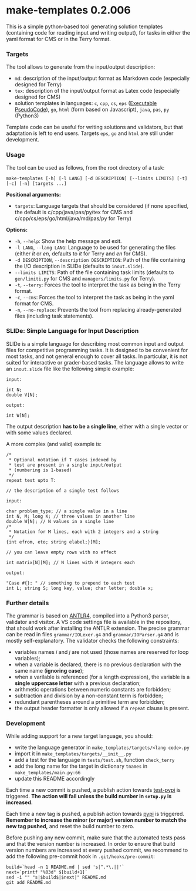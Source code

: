 # make-templates 0.2.006

This is a simple python-based tool generating solution templates (containing code for reading input and writing output), for tasks in either the yaml format for CMS or in the Terry format.

### Targets

The tool allows to generate from the input/output description:

- `md`: description of the input/output format as Markdown code (especially designed for Terry)
- `tex`: description of the input/output format as Latex code (especially designed for CMS)
- solution templates in languages: `c`, `cpp`, `cs`, `eps` ([Executable PseudoCode](https://demo.fibonacci.olinfo.it/ide)), `go`, `html` (form based on Javascript), `java`, `pas`, `py` (Python3)

Template code can be useful for writing solutions and validators, but that adaptation is left to end users. Targets `eps`, `go` and `html` are still under development.

### Usage

The tool can be used as follows, from the root directory of a task:

```
make-templates [-h] [-l LANG] [-d DESCRIPTION] [--limits LIMITS] [-t] [-c] [-n] [targets ...]
```

**Positional arguments:**

- `targets`: Language targets that should be considered (if none specified, the default is c/cpp/java/pas/py/tex for CMS and c/cpp/cs/eps/go/html/java/md/pas/py for Terry)

**Options:**

- `-h`, `--help`: Show the help message and exit.
- `-l LANG`, `--lang LANG`: Language to be used for generating the files (either *it* or *en*, defaults to *it* for Terry and *en* for CMS).
- `-d DESCRIPTION`, `--description DESCRIPTION`: Path of the file containing the I/O description in SLIDe (defaults to `inout.slide`).
- `--limits LIMITS`: Path of the file containing task limits (defaults to `gen/limiti.py` for CMS and `managers/limits.py` for Terry).
- `-t`, `--terry`: Forces the tool to interpret the task as being in the Terry format.
- `-c`, `--cms`: Forces the tool to interpret the task as being in the yaml format for CMS.
- `-n`, `--no-replace`: Prevents the tool from replacing already-generated files (including task statements).

### SLIDe: Simple Language for Input Description

SLIDe is a simple language for describing most common input and output files for competitive programming tasks. It is designed to be convenient for most tasks, and not general enough to cover all tasks. In particular, it is not suited for interactive or grader-based tasks. The language allows to write an `inout.slide` file like the following simple example:

```
input:

int N;
double V[N];

output:

int W[N];
```

The output description **has to be a single line**, either with a single vector or with some values declared.

A more complex (and valid) example is:

```
/*
 * Optional notation if T cases indexed by
 * test are present in a single input/output
 * (numbering is 1-based)
 */
repeat test upto T:

// the description of a single test follows

input:

char problem_type; // a single value in a line
int N, M; long K; // three values in another line 
double W[N]; // N values in a single line
/*
 * Notation for M lines, each with 2 integers and a string
 */
{int efrom, eto; string elabel;}[M];

// you can leave empty rows with no effect

int matrix[N][M]; // N lines with M integers each

output:

"Case #{}: " // something to prepend to each test
int L; string S; long key, value; char letter; double x;
```

### Further details

The grammar is based on [ANTLR4](https://github.com/antlr/antlr4), compiled into a Python3 parser, validator and visitor. A VS code settings file is available in the repository, that should work after installing the ANTLR extension. The precise grammar can be read in files `grammar/IOLexer.g4` and `grammar/IOParser.g4` and is mostly self-explanatory. The validator checks the following constraints:

- variables names $i$ and $j$ are not used (those names are reserved for loop variables);
- when a variable is declared, there is no previous declaration with the same name (**ignoring case**);
- when a varilable is referenced (for a length expression), the variable is a **single uppercase letter** with a previous declaration;
- arithmetic operations between numeric constants are forbidden;
- subtraction and division by a non-constant term is forbidden;
- redundant parentheses around a primitive term are forbidden;
- the output header formatter is only allowed if a `repeat` clause is present.

### Development

While adding support for a new target language, you should:

- write the language generator in `make_templates/targets/<lang code>.py`
- import it in `make_templates/targets/__init__.py`
- add a test for the language in `tests/test.sh`, function `check_terry`
- add the long name for the target in dictionary `tnames` in `make_templates/main.py:66`
- update this README accordingly

Each time a new commit is pushed, a publish action towards [test-pypi](https://test.pypi.org) is triggered. **The action will fail unless the build number in `setup.py` is increased.**

Each time a new tag is pushed, a publish action towards [pypi](https://pypi.org) is triggered. **Remember to increase the minor (or major) version number to match the new tag pushed,** and reset the build number to zero.

Before pushing any new commit, make sure that the automated tests pass and that the version number is increased.
In order to ensure that build version numbers are increased at every pushed commit, we recommend to add the following pre-commit hook in `.git/hooks/pre-commit`:

```
build=`head -n 1 README.md | sed 's|^.*\.||'`
next=`printf "%03d" $[build+1]`
sed -i "" "s|$build$|$next|" README.md
git add README.md
```
